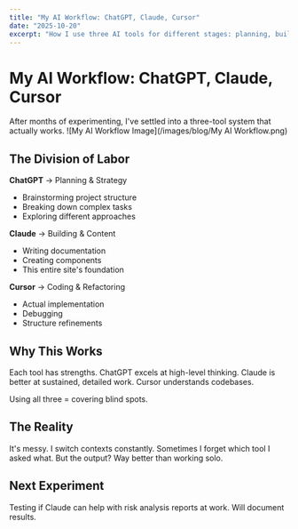 ```yaml
---
title: "My AI Workflow: ChatGPT, Claude, Cursor"
date: "2025-10-20"
excerpt: "How I use three AI tools for different stages: planning, building, and coding."
---
```


# My AI Workflow: ChatGPT, Claude, Cursor

After months of experimenting, I've settled into a three-tool system that actually works.
![My AI Workflow Image](/images/blog/My AI Workflow.png)

## The Division of Labor

**ChatGPT** → Planning & Strategy
- Brainstorming project structure
- Breaking down complex tasks
- Exploring different approaches

**Claude** → Building & Content
- Writing documentation
- Creating components
- This entire site's foundation

**Cursor** → Coding & Refactoring
- Actual implementation
- Debugging
- Structure refinements

## Why This Works

Each tool has strengths. ChatGPT excels at high-level thinking. Claude is better at sustained, detailed work. Cursor understands codebases.

Using all three = covering blind spots.

## The Reality

It's messy. I switch contexts constantly. Sometimes I forget which tool I asked what. But the output? Way better than working solo.

## Next Experiment

Testing if Claude can help with risk analysis reports at work. Will document results.
